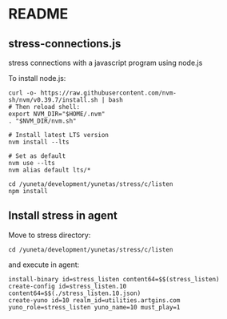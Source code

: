 # README

## stress-connections.js

stress connections with a javascript program using node.js

To install node.js:

    curl -o- https://raw.githubusercontent.com/nvm-sh/nvm/v0.39.7/install.sh | bash
    # Then reload shell:
    export NVM_DIR="$HOME/.nvm"
    . "$NVM_DIR/nvm.sh"

    # Install latest LTS version
    nvm install --lts

    # Set as default
    nvm use --lts
    nvm alias default lts/*

    cd /yuneta/development/yunetas/stress/c/listen
    npm install

## Install stress in agent

Move to stress directory:

    cd /yuneta/development/yunetas/stress/c/listen

and execute in agent:

    install-binary id=stress_listen content64=$$(stress_listen)
    create-config id=stress_listen.10 content64=$$(./stress_listen.10.json)
    create-yuno id=10 realm_id=utilities.artgins.com yuno_role=stress_listen yuno_name=10 must_play=1

